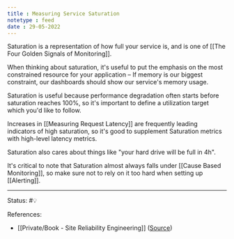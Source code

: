 ```yaml
---
title : Measuring Service Saturation
notetype : feed
date : 29-05-2022
---
```


Saturation is a representation of how full your service is, and is one of [[The Four Golden Signals of Monitoring]]. 

When thinking about saturation, it's useful to put the emphasis on the most constrained resource for your application – If memory is our biggest constraint, our dashboards should show our service's memory usage.

Saturation is useful because performance degradation often starts before saturation reaches 100%, so it's important to define a utilization target which you'd like to follow.

Increases in [[Measuring Request Latency]] are frequently leading indicators of high saturation, so it's good to supplement Saturation metrics with high-level latency metrics.

Saturation also cares about things like "your hard drive will be full in 4h". 

It's critical to note that Saturation almost always falls under [[Cause Based Monitoring]], so make sure not to rely on it too hard when setting up [[Alerting]].



-----

Status: #💡 

References:
- [[Private/Book - Site Reliability Engineering]] ([Source](https://sre.google/sre-book/table-of-contents/))

